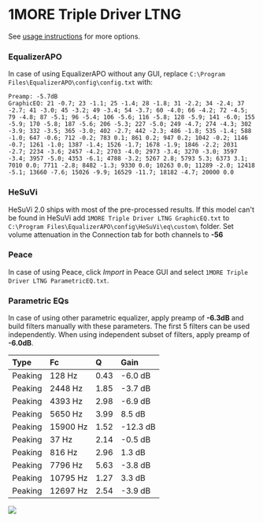 # 1MORE Triple Driver LTNG
See [usage instructions](https://github.com/jaakkopasanen/AutoEq#usage) for more options.

### EqualizerAPO
In case of using EqualizerAPO without any GUI, replace `C:\Program Files\EqualizerAPO\config\config.txt`
with:
```
Preamp: -5.7dB
GraphicEQ: 21 -0.7; 23 -1.1; 25 -1.4; 28 -1.8; 31 -2.2; 34 -2.4; 37 -2.7; 41 -3.0; 45 -3.2; 49 -3.4; 54 -3.7; 60 -4.0; 66 -4.2; 72 -4.5; 79 -4.8; 87 -5.1; 96 -5.4; 106 -5.6; 116 -5.8; 128 -5.9; 141 -6.0; 155 -5.9; 170 -5.8; 187 -5.6; 206 -5.3; 227 -5.0; 249 -4.7; 274 -4.3; 302 -3.9; 332 -3.5; 365 -3.0; 402 -2.7; 442 -2.3; 486 -1.8; 535 -1.4; 588 -1.0; 647 -0.6; 712 -0.2; 783 0.1; 861 0.2; 947 0.2; 1042 -0.2; 1146 -0.7; 1261 -1.0; 1387 -1.4; 1526 -1.7; 1678 -1.9; 1846 -2.2; 2031 -2.7; 2234 -3.6; 2457 -4.2; 2703 -4.0; 2973 -3.4; 3270 -3.0; 3597 -3.4; 3957 -5.0; 4353 -6.1; 4788 -3.2; 5267 2.8; 5793 5.3; 6373 3.1; 7010 0.0; 7711 -2.8; 8482 -1.3; 9330 0.0; 10263 0.0; 11289 -2.0; 12418 -5.1; 13660 -7.6; 15026 -9.9; 16529 -11.7; 18182 -4.7; 20000 0.0
```

### HeSuVi
HeSuVi 2.0 ships with most of the pre-processed results. If this model can't be found in HeSuVi add
`1MORE Triple Driver LTNG GraphicEQ.txt` to `C:\Program Files\EqualizerAPO\config\HeSuVi\eq\custom\` folder.
Set volume attenuation in the Connection tab for both channels to **-56**

### Peace
In case of using Peace, click *Import* in Peace GUI and select `1MORE Triple Driver LTNG ParametricEQ.txt`.

### Parametric EQs
In case of using other parametric equalizer, apply preamp of **-6.3dB** and build filters manually
with these parameters. The first 5 filters can be used independently.
When using independent subset of filters, apply preamp of **-6.0dB**.

| Type    | Fc       |    Q | Gain     |
|:--------|:---------|:-----|:---------|
| Peaking | 128 Hz   | 0.43 | -6.0 dB  |
| Peaking | 2448 Hz  | 1.85 | -3.7 dB  |
| Peaking | 4393 Hz  | 2.98 | -6.9 dB  |
| Peaking | 5650 Hz  | 3.99 | 8.5 dB   |
| Peaking | 15900 Hz | 1.52 | -12.3 dB |
| Peaking | 37 Hz    | 2.14 | -0.5 dB  |
| Peaking | 816 Hz   | 2.96 | 1.3 dB   |
| Peaking | 7796 Hz  | 5.63 | -3.8 dB  |
| Peaking | 10795 Hz | 1.27 | 3.3 dB   |
| Peaking | 12697 Hz | 2.54 | -3.9 dB  |

![](https://raw.githubusercontent.com/jaakkopasanen/AutoEq/master/results/oratory1990/usound/1MORE%20Triple%20Driver%20LTNG/1MORE%20Triple%20Driver%20LTNG.png)